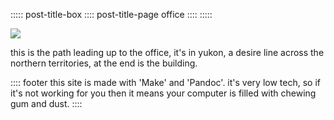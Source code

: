 ::::: post-title-box
:::: post-title-page
office
::::
:::::

![](../public/images/canol.png)

this is the path leading up to the office, it's in yukon, a desire line across the northern territories, at the end is the building.

:::: footer
this site is made with 'Make' and 'Pandoc'. it's very low tech, so if it's not working for you then it means your computer is filled with chewing gum and dust.
::::

